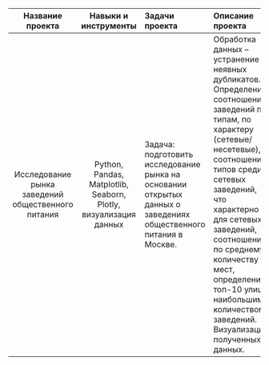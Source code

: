 | Название проекта | Навыки и инструменты | Задачи проекта | Описание проекта |
| :--------------------: | :---------------------: | :--------------------------- | :--------------------------- |
| Исследование рынка заведений общественного питания | Python, Pandas, Matplotlib, Seaborn,  Plotly, визуализация данных | Задача: подготовить исследование рынка на основании открытых данных о заведениях общественного питания в Москве. |Обработка данных – устранение неявных дубликатов.  Определение соотношения заведений по типам,  по характеру (сетевые/несетевые), соотношение типов среди сетевых заведений, что характерно для сетевых заведений, соотношение по среднему количеству мест, определение топ-10 улиц с наибольшим количеством заведений. Визуализация, полученных данных.|
